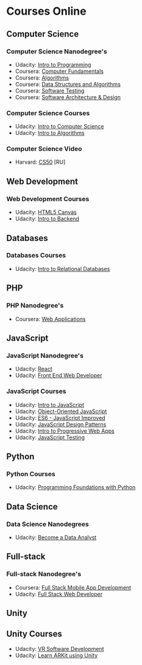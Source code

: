 # Courses Online

## Computer Science

### Computer Science Nanodegree's

* Udacity: [Intro to Programming](https://www.udacity.com/course/intro-to-programming-nanodegree--nd000)
* Coursera: [Computer Fundamentals](https://www.coursera.org/specializations/computer-fundamentals)
* Coursera: [Algorithms](https://www.coursera.org/specializations/algorithms)
* Coursera: [Data Structures and Algorithms](https://www.coursera.org/specializations/data-structures-algorithms)
* Coursera: [Software Testing](https://www.udacity.com/course/software-testing--cs258)
* Coursera: [Software Architecture & Design](https://www.udacity.com/course/software-architecture-design--ud821)

### Computer Science Courses

* Udacity: [Intro to Computer Science](https://www.udacity.com/course/intro-to-computer-science--cs101)
* Udacity: [Intro to Algorithms](https://www.udacity.com/course/intro-to-algorithms--cs215)

### Computer Science Video

* Harvard: [CS50](https://www.youtube.com/watch?v=Sy_wba7l1UU&list=PLawfWYMUziZqyUL5QDLVbe3j5BKWj42E5) [RU]

## Web Development

### Web Development Courses

* Udacity: [HTML5 Canvas](https://www.udacity.com/course/html5-canvas--ud292)
* Udacity: [Intro to Backend](https://www.udacity.com/course/intro-to-backend--ud171)

## Databases

### Databases Courses

* Udacity: [Intro to Relational Databases](https://www.udacity.com/course/intro-to-relational-databases--ud197)

## PHP

### PHP Nanodegree's

* Coursera: [Web Applications](https://www.coursera.org/specializations/web-applications)

## JavaScript

### JavaScript Nanodegree's

* Udacity: [React](https://www.udacity.com/course/react-nanodegree--nd019)
* Udacity: [Front End Web Developer](https://www.udacity.com/course/front-end-web-developer-nanodegree--nd001)

### JavaScript Courses

* Udacity: [Intro to JavaScript](https://www.udacity.com/course/intro-to-javascript--ud803)
* Udacity: [Object-Oriented JavaScript](https://www.udacity.com/course/object-oriented-javascript--ud015)
* Udacity: [ES6 - JavaScript Improved](https://www.udacity.com/course/es6-javascript-improved--ud356)
* Udacity: [JavaScript Design Patterns](https://www.udacity.com/course/javascript-design-patterns--ud989)
* Udacity: [Intro to Progressive Web Apps](https://www.udacity.com/course/intro-to-progressive-web-apps--ud811)
* Udacity: [JavaScript Testing](https://www.udacity.com/course/javascript-testing--ud549)

## Python

### Python Courses

* Udacity: [Programming Foundations with Python](https://www.udacity.com/course/programming-foundations-with-python--ud036)

## Data Science

### Data Science Nanodegrees

* Udacity: [Become a Data Analyst](https://www.udacity.com/course/data-analyst-nanodegree--nd002)

## Full-stack

### Full-stack Nanodegree's

* Coursera: [Full Stack Mobile App Development](https://www.coursera.org/specializations/full-stack-mobile-app-development)
* Udacity: [Full Stack Web Developer](https://www.udacity.com/course/full-stack-web-developer-nanodegree--nd004)

## Unity

## Unity Courses

* Udacity: [VR Software Development](https://www.udacity.com/course/vr-software-development--ud1014)
* Udacity: [Learn ARKit using Unity](https://www.udacity.com/course/learn-arkit-using-unity--ud114)
